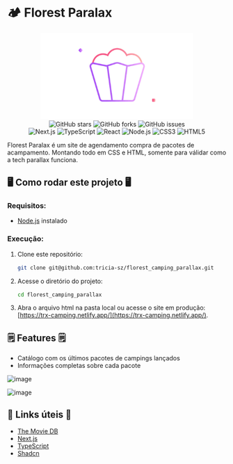 # 🏕️ Florest Paralax

<div align="center">
<img src="https://github.com/portfolio-projetos-dev/kino/raw/main/.gitassets/capa.png" width="350" />

<div data-badges>
  <img src="https://img.shields.io/github/stars/portfolio-projetos-dev/kino?style=for-the-badge" alt="GitHub stars" />
  <img src="https://img.shields.io/github/forks/portfolio-projetos-dev/kino?style=for-the-badge" alt="GitHub forks" />
  <img src="https://img.shields.io/github/issues/portfolio-projetos-dev/kino?style=for-the-badge" alt="GitHub issues" />
</div>

<div data-badges>
  <img src="https://img.shields.io/badge/next.js-%23000000.svg?style=for-the-badge&logo=nextdotjs&logoColor=white" alt="Next.js" />
  <img src="https://img.shields.io/badge/typescript-%23007ACC.svg?style=for-the-badge&logo=typescript&logoColor=white" alt="TypeScript" />
  <img src="https://img.shields.io/badge/react-%2320232a.svg?style=for-the-badge&logo=react&logoColor=%2361DAFB" alt="React" />
  <img src="https://img.shields.io/badge/node.js-%2343853D.svg?style=for-the-badge&logo=node.js&logoColor=white" alt="Node.js" />
  <img src="https://img.shields.io/badge/css3-%231572B6.svg?style=for-the-badge&logo=css3&logoColor=white" alt="CSS3" />
  <img src="https://img.shields.io/badge/html5-%23E34F26.svg?style=for-the-badge&logo=html5&logoColor=white" alt="HTML5" />
</div>
</div>

Florest Paralax é um site de agendamento compra de pacotes de acampamento.
Montando todo em CSS e HTML, somente para válidar como a tech parallax funciona.

## 🖥️ Como rodar este projeto 🖥️

### Requisitos:

- [Node.js](https://nodejs.org/pt) instalado

### Execução:

1. Clone este repositório:

   ```sh
   git clone git@github.com:tricia-sz/florest_camping_parallax.git
   ```

2. Acesse o diretório do projeto:

   ```sh
   cd florest_camping_parallax
   ```



6. Abra o arquivo html  na pasta local ou acesse o site em produção: [https://trx-camping.netlify.app/](https://trx-camping.netlify.app/).

## 🗒️ Features 🗒️

- Catálogo com os últimos pacotes de campings lançados
- Informações completas sobre cada pacote

![image](https://github.com/tricia-sz/florest-camping/assets/94939271/4d0020b4-65ab-4c62-93c4-be373c4abb46)


![image](https://github.com/tricia-sz/florest-camping/assets/94939271/91cb216f-2c45-4c78-a820-75573fb48114)

## 💎 Links úteis 💎

- [The Movie DB](https://www.themoviedb.org)
- [Next.js](https://nextjs.org/docs)
- [TypeScript](https://www.typescriptlang.org/docs)
- [Shadcn](https://ui.shadcn.com)




